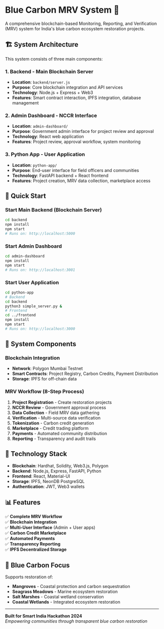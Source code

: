 # Blue Carbon MRV System 🌊

A comprehensive blockchain-based Monitoring, Reporting, and Verification (MRV) system for India's blue carbon ecosystem restoration projects.

## 🏗️ System Architecture

This system consists of three main components:

### 1. **Backend** - Main Blockchain Server
- **Location**: `backend/server.js`
- **Purpose**: Core blockchain integration and API services
- **Technology**: Node.js + Express + Web3
- **Features**: Smart contract interaction, IPFS integration, database management

### 2. **Admin Dashboard** - NCCR Interface  
- **Location**: `admin-dashboard/`
- **Purpose**: Government admin interface for project review and approval
- **Technology**: React web application
- **Features**: Project review, approval workflow, system monitoring

### 3. **Python App** - User Application
- **Location**: `python-app/`
- **Purpose**: End-user interface for field officers and communities
- **Technology**: FastAPI backend + React frontend
- **Features**: Project creation, MRV data collection, marketplace access

## 🚀 Quick Start

### Start Main Backend (Blockchain Server)
```bash
cd backend
npm install
npm start
# Runs on: http://localhost:5000
```

### Start Admin Dashboard
```bash
cd admin-dashboard  
npm install
npm start
# Runs on: http://localhost:3001
```

### Start User Application
```bash
cd python-app
# Backend
cd backend
python3 simple_server.py &
# Frontend  
cd ../frontend
npm install
npm start
# Runs on: http://localhost:3000
```

## 📱 System Components

### Blockchain Integration
- **Network**: Polygon Mumbai Testnet
- **Smart Contracts**: Project Registry, Carbon Credits, Payment Distribution
- **Storage**: IPFS for off-chain data

### MRV Workflow (8-Step Process)
1. **Project Registration** - Create restoration projects
2. **NCCR Review** - Government approval process  
3. **Data Collection** - Field MRV data gathering
4. **Verification** - Multi-source data verification
5. **Tokenization** - Carbon credit generation
6. **Marketplace** - Credit trading platform
7. **Payments** - Automated community distribution
8. **Reporting** - Transparency and audit trails

## 🔧 Technology Stack

- **Blockchain**: Hardhat, Solidity, Web3.js, Polygon
- **Backend**: Node.js, Express, FastAPI, Python
- **Frontend**: React, Material-UI
- **Storage**: IPFS, NeonDB PostgreSQL
- **Authentication**: JWT, Web3 wallets

## 📊 Features

✅ **Complete MRV Workflow**  
✅ **Blockchain Integration**  
✅ **Multi-User Interface** (Admin + User apps)  
✅ **Carbon Credit Marketplace**  
✅ **Automated Payments**  
✅ **Transparency Reporting**  
✅ **IPFS Decentralized Storage**  

## 🌊 Blue Carbon Focus

Supports restoration of:
- **Mangroves** - Coastal protection and carbon sequestration
- **Seagrass Meadows** - Marine ecosystem restoration  
- **Salt Marshes** - Coastal wetland conservation
- **Coastal Wetlands** - Integrated ecosystem restoration

---

**Built for Smart India Hackathon 2024**  
*Empowering communities through transparent blue carbon restoration*
